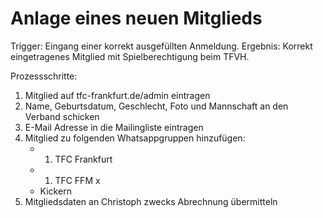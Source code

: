 # Anlage eines neuen Mitglieds

Trigger: Eingang einer korrekt ausgefüllten Anmeldung.
Ergebnis: Korrekt eingetragenes Mitglied mit Spielberechtigung beim TFVH.

Prozessschritte:

1. Mitglied auf tfc-frankfurt.de/admin eintragen
2. Name, Geburtsdatum, Geschlecht, Foto und Mannschaft an den Verband schicken
3. E-Mail Adresse in die Mailingliste eintragen
4. Mitglied zu folgenden Whatsappgruppen hinzufügen:
   * 1. TFC Frankfurt
   * 1. TFC FFM x
   * Kickern
5. Mitgliedsdaten an Christoph zwecks Abrechnung übermitteln
